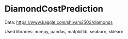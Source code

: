 # DiamondCostPrediction
Data: https://www.kaggle.com/shivam2503/diamonds

Used libraries: numpy, pandas, matplotlib, seaborn, sklearn
